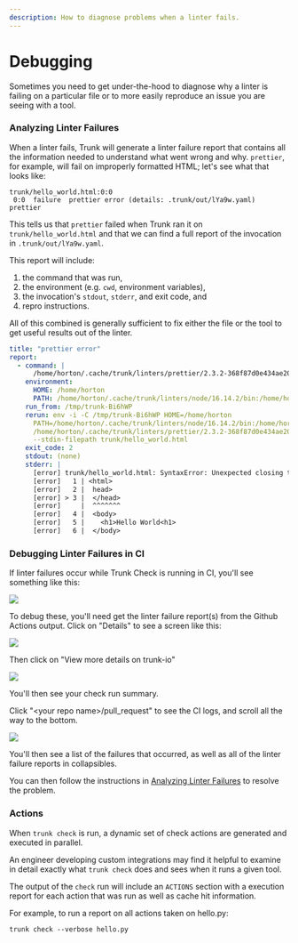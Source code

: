 ```yaml
---
description: How to diagnose problems when a linter fails.
---
```


# Debugging

Sometimes you need to get under-the-hood to diagnose why a linter is failing on a particular file or to more easily reproduce an issue you are seeing with a tool.

### Analyzing Linter Failures

When a linter fails, Trunk will generate a linter failure report that contains all the information needed to understand what went wrong and why. `prettier`, for example, will fail on improperly formatted HTML; let's see what that looks like:

```shell
trunk/hello_world.html:0:0
 0:0  failure  prettier error (details: .trunk/out/lYa9w.yaml)  prettier
```

This tells us that `prettier` failed when Trunk ran it on `trunk/hello_world.html` and that we can find a full report of the invocation in `.trunk/out/lYa9w.yaml`.

This report will include:

1. the command that was run,
2. the environment (e.g. `cwd`, environment variables),
3. the invocation's `stdout`, `stderr`, and exit code, and
4. repro instructions.

All of this combined is generally sufficient to fix either the file or the tool to get useful results out of the linter.

```yaml
title: "prettier error"
report:
  - command: |
      /home/horton/.cache/trunk/linters/prettier/2.3.2-368f87d0e434ae207c0a3622371f91cc/node_modules/.bin/prettier --stdin-filepath trunk/hello_world.html
    environment:
      HOME: /home/horton
      PATH: /home/horton/.cache/trunk/linters/node/16.14.2/bin:/home/horton/.cache/trunk/linters/prettier/2.3.2-368f87d0e434ae207c0a3622371f91cc/node_modules/.bin
    run_from: /tmp/trunk-Bi6hWP
    rerun: env -i -C /tmp/trunk-Bi6hWP HOME=/home/horton
      PATH=/home/horton/.cache/trunk/linters/node/16.14.2/bin:/home/horton/.cache/trunk/linters/prettier/2.3.2-368f87d0e434ae207c0a3622371f91cc/node_modules/.bin
      /home/horton/.cache/trunk/linters/prettier/2.3.2-368f87d0e434ae207c0a3622371f91cc/node_modules/.bin/prettier
      --stdin-filepath trunk/hello_world.html
    exit_code: 2
    stdout: (none)
    stderr: |
      [error] trunk/hello_world.html: SyntaxError: Unexpected closing tag "head". It may happen when the tag has already been closed by another tag. For more info see https://www.w3.org/TR/html5/syntax.html#closing-elements-that-have-implied-end-tags (3:2)
      [error]   1 | <html>
      [error]   2 |  head>
      [error] > 3 |  </head>
      [error]     |  ^^^^^^^
      [error]   4 |  <body>
      [error]   5 |    <h1>Hello World<h1>
      [error]   6 |  </body>
```

### Debugging Linter Failures in CI

If linter failures occur while Trunk Check is running in CI, you'll see something like this:

![ ](https://682515401-files.gitbook.io/~/files/v0/b/gitbook-x-prod.appspot.com/o/spaces%2F61Ep9MrYBkJa0Yq3zS1s%2Fuploads%2FYbnmh8fqgNCkuQINTreR%2FScreenshot%202023-10-16%20at%205.09.29%20PM.png?alt=media&token=6f8f7f5d-d5c3-402f-9b9f-0cebfe105b75)

To debug these, you'll need get the linter failure report(s) from the Github Actions output. Click on "Details" to see a screen like this:

![ ](https://682515401-files.gitbook.io/~/files/v0/b/gitbook-x-prod.appspot.com/o/spaces%2F61Ep9MrYBkJa0Yq3zS1s%2Fuploads%2FxTL4stvQmCMlhUQtKARw%2FScreenshot%202023-10-16%20at%205.10.39%20PM.png?alt=media&token=4ba2e32e-37be-48b7-93d9-bf7c5deff3b0)

Then click on "View more details on trunk-io"

![ ](https://682515401-files.gitbook.io/~/files/v0/b/gitbook-x-prod.appspot.com/o/spaces%2F61Ep9MrYBkJa0Yq3zS1s%2Fuploads%2Ft5WA0B08S8J9ljmriuT6%2FScreenshot%202023-10-16%20at%205.11.57%20PM.png?alt=media&token=e2b7b6ca-a199-43b4-9256-65158d1bca62)

You'll then see your check run summary.

Click "\<your repo name>/pull_request" to see the CI logs, and scroll all the way to the bottom.

![ ](https://682515401-files.gitbook.io/~/files/v0/b/gitbook-x-prod.appspot.com/o/spaces%2F61Ep9MrYBkJa0Yq3zS1s%2Fuploads%2FTYEWhxDGuAZnaPlermKy%2FScreenshot%202023-10-16%20at%205.12.23%20PM.png?alt=media&token=c324966e-8d6d-43b4-ade6-9c5019495281)

You'll then see a list of the failures that occurred, as well as all of the linter failure reports in collapsibles.

You can then follow the instructions in [Analyzing Linter Failures](https://docs.trunk.io/check/debugging#analyzing-linter-failures) to resolve the problem.

### Actions

When `trunk check` is run, a dynamic set of check actions are generated and executed in parallel.

An engineer developing custom integrations may find it helpful to examine in detail exactly what `trunk check` does and sees when it runs a given tool.

The output of the `check` run will include an `ACTIONS` section with a execution report for each action that was run as well as cache hit information.

For example, to run a report on all actions taken on hello.py:

```shell
trunk check --verbose hello.py
```

